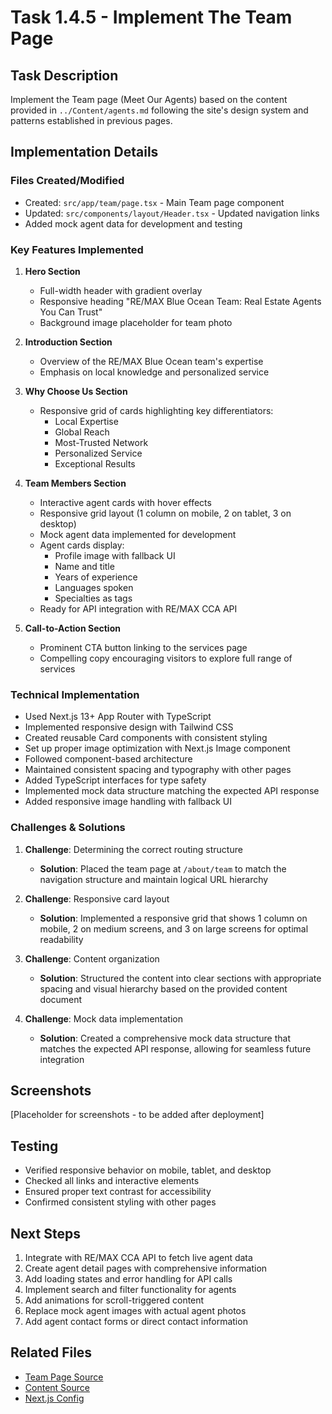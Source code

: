 # Task 1.4.5 - Implement The Team Page

## Task Description
Implement the Team page (Meet Our Agents) based on the content provided in `../Content/agents.md` following the site's design system and patterns established in previous pages.

## Implementation Details

### Files Created/Modified
- Created: `src/app/team/page.tsx` - Main Team page component
- Updated: `src/components/layout/Header.tsx` - Updated navigation links
- Added mock agent data for development and testing

### Key Features Implemented

1. **Hero Section**
   - Full-width header with gradient overlay
   - Responsive heading "RE/MAX Blue Ocean Team: Real Estate Agents You Can Trust"
   - Background image placeholder for team photo

2. **Introduction Section**
   - Overview of the RE/MAX Blue Ocean team's expertise
   - Emphasis on local knowledge and personalized service

3. **Why Choose Us Section**
   - Responsive grid of cards highlighting key differentiators:
     - Local Expertise
     - Global Reach
     - Most-Trusted Network
     - Personalized Service
     - Exceptional Results

4. **Team Members Section**
   - Interactive agent cards with hover effects
   - Responsive grid layout (1 column on mobile, 2 on tablet, 3 on desktop)
   - Mock agent data implemented for development
   - Agent cards display:
     - Profile image with fallback UI
     - Name and title
     - Years of experience
     - Languages spoken
     - Specialties as tags
   - Ready for API integration with RE/MAX CCA API

5. **Call-to-Action Section**
   - Prominent CTA button linking to the services page
   - Compelling copy encouraging visitors to explore full range of services

### Technical Implementation
- Used Next.js 13+ App Router with TypeScript
- Implemented responsive design with Tailwind CSS
- Created reusable Card components with consistent styling
- Set up proper image optimization with Next.js Image component
- Followed component-based architecture
- Maintained consistent spacing and typography with other pages
- Added TypeScript interfaces for type safety
- Implemented mock data structure matching the expected API response
- Added responsive image handling with fallback UI

### Challenges & Solutions
1. **Challenge**: Determining the correct routing structure
   - **Solution**: Placed the team page at `/about/team` to match the navigation structure and maintain logical URL hierarchy

2. **Challenge**: Responsive card layout
   - **Solution**: Implemented a responsive grid that shows 1 column on mobile, 2 on medium screens, and 3 on large screens for optimal readability

3. **Challenge**: Content organization
   - **Solution**: Structured the content into clear sections with appropriate spacing and visual hierarchy based on the provided content document

4. **Challenge**: Mock data implementation
   - **Solution**: Created a comprehensive mock data structure that matches the expected API response, allowing for seamless future integration

## Screenshots
[Placeholder for screenshots - to be added after deployment]

## Testing
- Verified responsive behavior on mobile, tablet, and desktop
- Checked all links and interactive elements
- Ensured proper text contrast for accessibility
- Confirmed consistent styling with other pages

## Next Steps
1. Integrate with RE/MAX CCA API to fetch live agent data
2. Create agent detail pages with comprehensive information
3. Add loading states and error handling for API calls
4. Implement search and filter functionality for agents
5. Add animations for scroll-triggered content
6. Replace mock agent images with actual agent photos
7. Add agent contact forms or direct contact information

## Related Files
- [Team Page Source](../../remax-blueocean/src/app/about/team/page.tsx)
- [Content Source](../Content/agents.md)
- [Next.js Config](../../remax-blueocean/next.config.js)

